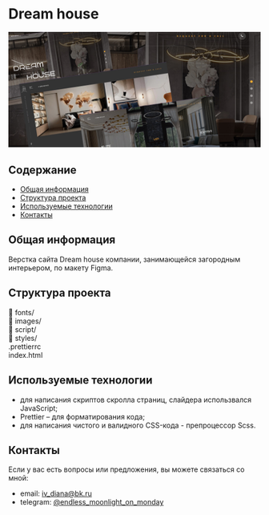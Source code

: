# Dream house
![Dream house photo](/main_photo3.jpg)

## Содержание
- [Общая информация](#общая-информация)
- [Структура проекта](#структура-проекта)
- [Используемые технологии](#используемые-технологии)
- [Контакты](#контакты)

## Общая информация
Верстка сайта Dream house компании, занимающейся загородным интерьером, по макету Figma. 

## Структура проекта
📁 fonts/   
📁 images/    
📁 script/   
📁 styles/    
.prettierrc  
index.html
 
## Используемые технологии
- для написания скриптов скролла страниц, слайдера использвался JavaScript;
- Prettier  – для форматирования кода;
- для написания чистого и валидного CSS-кода - препроцессор Scss.

## Контакты
Если у вас есть вопросы или предложения, вы можете связаться со мной:

- email: [iv_diana@bk.ru](mailto:iv_diana@bk.ru)
- telegram: [@endless_moonlight_on_monday](https://t.me/endless_moonlight_on_monday)

